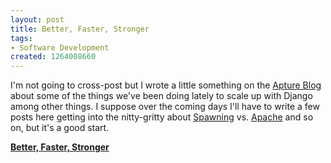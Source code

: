 ```yaml
--- 
layout: post
title: Better, Faster, Stronger
tags: 
- Software Development
created: 1264008660
---
```

I'm not going to cross-post but I wrote a little something on the [Apture Blog](http://blog.apture.com) about some of the things we've been doing lately to scale up with Django among other things. I suppose over the coming days I'll have to write a few posts here getting into the nitty-gritty about <a id="aptureLink_tKd7pOsk9o" href="http://pypi.python.org/pypi/Spawning">Spawning</a> vs. <a id="aptureLink_4smreJAxpR" href="http://en.wikipedia.org/wiki/Apache%20HTTP%20Server">Apache</a> and so on, but it's a good start.

<strong>[Better, Faster, Stronger](http://blog.apture.com/2010/01/bigger-faster-stronger/)</strong>
